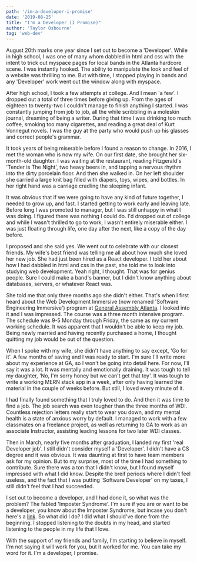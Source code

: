 ```yaml
---
path: '/im-a-developer-i-promise'
date: '2019-08-25'
title: "I'm a Developer (I Promise)"
author: 'Taylor Osbourne'
tag: 'web-dev'
---
```


August 20th marks one year since I set out to become a 'Developer'. While in high school, I was one of many whom dabbled in html and css with the intent to trick out myspace pages for local bands in the Atlanta hardcore scene. I was instantly hooked. The ability to manipulate the look and feel of a website was thrilling to me. But with time, I stopped playing in bands and any 'Developer' work went out the window along with myspace.

After high school, I took a few attempts at college. And I mean 'a few'. I dropped out a total of three times before giving up. From the ages of eighteen to twenty-two I couldn't manage to finish anything I started. I was constantly jumping from job to job, all the while scribbling in a moleskin journal, dreaming of being a writer. During that time I was drinking too much coffee, smoking too many cigarettes, and reading a great deal of Kurt Vonnegut novels. I was the guy at the party who would push up his glasses and correct people's grammar.

It took years of being miserable before I found a reason to change. In 2016, I met the woman who is now my wife. On our first date, she brought her six-month-old daughter. I was waiting at the restaurant, reading Fitzgerald's 'Tender is The Night', two heavy beers in, and tapping a nervous rhythm into the dirty porcelain floor. And then she walked in. On her left shoulder she carried a large knit bag filled with diapers, toys, wipes, and bottles. In her right hand was a carriage cradling the sleeping infant.

It was obvious that if we were going to have any kind of future together, I needed to grow up, and fast. I started getting to work early and leaving late. Before long I was promoted to manager, but I was still unhappy in what I was doing. I figured there was nothing I could do. I'd dropped out of college and while I wasn't thrilled to go to work, I wasn't entirely miserable either. I was just floating through life, one day after the next, like a copy of the day before.

I proposed and she said yes. We went out to celebrate with our closest friends. My wife's best friend was telling me all about how much she loved her new job. She had just been hired as a React developer. I told her about how I had dabbled in html and css in the past, she told me to look into studying web development. Yeah right, I thought. That was for genius people. Sure I could make a band's banner, but I didn't know anything about databases, servers, or whatever React was.

She told me that only three months ago she didn't either. That's when I first heard about the Web Development Immersive (now renamed 'Software Engineering Immersive') program at [General Assembly Atlanta](https://generalassemb.ly/locations/atlanta).
I looked into it and I was impressed. The course was a three month intensive program. The schedule was 9-5 Monday through Friday, the same as my current working schedule. It was apparent that I wouldn't be able to keep my job. Being newly married and having recently purchased a home, I thought quitting my job would be out of the question.

When I spoke with my wife, she didn't have anything to say except, 'Go for it'. A few months of saving and I was ready to start. I'm sure I'll write more about my experience at GA, so I won't be going into detail here. For now, I'll say it was a lot. It was mentally and emotionally draining. It was tough to tell my daughter, 'No, I'm sorry honey but we can't get that toy'. It was tough to write a working MERN stack app in a week, after only having learned the material in the couple of weeks before. But still, I loved every minute of it.

I had finally found something that I truly loved to do. And then it was time to find a job. The job search was even tougher than the three months of WDI. Countless rejection letters really start to wear you down, and my mental health is a state of anxious worry by default. I managed to work with a few classmates on a freelance project, as well as returning to GA to work as an associate Instructor, assisting leading lessons for two later WDI classes.

Then in March, nearly five months after graduation, I landed my first 'real Developer job'. I still didn't consider myself a 'Developer'. I didn't have a CS degree and it was obvious. It was daunting at first to have team members ask for my opinion. But to my surprise, most of the time I had something to contribute. Sure there was a ton that I didn't know, but I found myself impressed with what I did know. Despite the breif periods where I didn't feel useless, and the fact that I was putting 'Software Developer' on my taxes, I still didn't feel that I had succeeded.

I set out to become a developer, and I had done it, so what was the problem? The fabled 'Imposter Syndrome'. I'm sure if you are or want to be a developer, you know about the Imposter Syndrome, but incase you don't here's a [link](https://en.wikipedia.org/wiki/Impostor_syndrome). So what did I do? I did what I should've done from the beginning. I stopped listening to the doubts in my head, and started listening to the people in my life that I love.

With the support of my friends and family, I'm starting to believe in myself. I'm not saying it will work for you, but it worked for me. You can take my word for it. I'm a developer, I promise.
